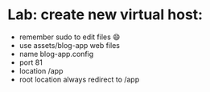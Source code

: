 
# Lab: create new virtual host:
- remember sudo to edit files 😄
- use assets/blog-app web files
- name blog-app.config
- port 81
- location /app
- root location always redirect to /app

